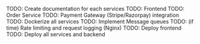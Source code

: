 TODO: Create documentation for each services
TODO: Frontend
TODO: Order Service
TODO: Payment Gateway (Stripe/Razorpay) integration
TODO: Dockerize all services
TODO: Implement Message queues
TODO: (if time) Rate limiting and request logging (Nginx)
TODO: Deploy frontend
TODO: Deploy all services and backend